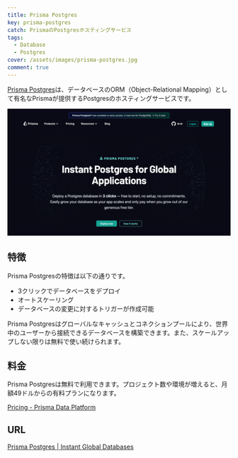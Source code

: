 ```yaml
---
title: Prisma Postgres
key: prisma-postgres
catch: PrismaのPostgresホスティングサービス
tags:
  - Database
  - Postgres
cover: /assets/images/prisma-postgres.jpg
comment: true
---
```


[Prisma Postgres](https://www.prisma.io/postgres)は、データベースのORM（Object-Relational Mapping）として有名なPrismaが提供するPostgresのホスティングサービスです。

[![Prisma PostgresのWebサイト](/assets/images/prisma-postgres.jpg)](https://www.prisma.io/postgres)

<!--more-->

## 特徴

Prisma Postgresの特徴は以下の通りです。

- 3クリックでデータベースをデプロイ
- オートスケーリング
- データベースの変更に対するトリガーが作成可能

Prisma Postgresはグローバルなキャッシュとコネクションプールにより、世界中のユーザーから接続できるデータベースを構築できます。また、スケールアップしない限りは無料で使い続けられます。

## 料金

Prisma Postgresは無料で利用できます。プロジェクト数や環境が増えると、月額49ドルからの有料プランになります。

[Pricing \- Prisma Data Platform](https://www.prisma.io/pricing)

## URL

[Prisma Postgres \| Instant Global Databases](https://www.prisma.io/postgres)
